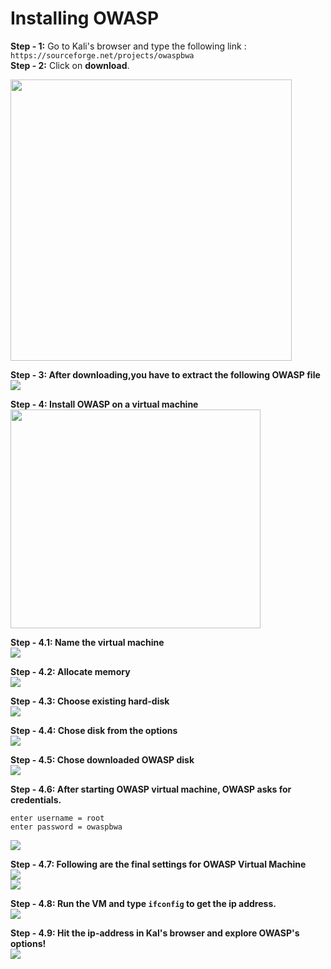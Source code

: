 # Installing OWASP

**Step - 1:** Go to Kali's browser and type the following link : `https://sourceforge.net/projects/owaspbwa`<br>
**Step - 2:** Click on **download**.

<img src="./images/01. install_owasp.png" width="450px;"></img>

**Step - 3: After downloading,you have to extract the following OWASP file** <br>
<img src="./images/02. final_downloaded_owasp_file.png" ></img>

**Step - 4: Install OWASP on a virtual machine**<br>
<img src="./images/OWASP_configuration_images/step-1_open_vm.png" height="350px" width="400px"></img><br>

**Step - 4.1: Name the virtual machine**<br>
<img src="./images/OWASP_configuration_images/step_2_name_vm.png"></img><br>

**Step - 4.2: Allocate memory**<br>
<img src="./images/OWASP_configuration_images/step_3_allocate_memory.png"></img><br>

**Step - 4.3: Choose existing hard-disk**<br>
<img src="./images/OWASP_configuration_images/step_4_chose_existing_hard_disk.png"></img><br>

**Step - 4.4: Chose disk from the options**<br>
<img src="./images/OWASP_configuration_images/step_5_chose_from_options.png"></img><br>


**Step - 4.5: Chose downloaded OWASP disk**<br>
<img src="./images/OWASP_configuration_images/step_6_click_on_first_folder.png"></img><br>

**Step - 4.6: After starting OWASP virtual machine, OWASP asks for credentials.**<br>
```
enter username = root
enter password = owaspbwa
```
<img src="./images/OWASP_configuration_images/step_7_owasp_asks_for_creds.png"></img><br>

**Step - 4.7: Following are the final settings for OWASP Virtual Machine**<br>
<img src="./images/OWASP_configuration_images/step_9_goto_settings.png"></img><br>
<img src="./images/OWASP_configuration_images/step_8_final_settings_for_owasp.png"></img><br>

**Step - 4.8:  Run the VM and type `ifconfig` to get the ip address.**<br>
<img src="./images/OWASP_configuration_images/step_10_type_ifconfig_to_get_ipaddress.png"></img><br>

**Step - 4.9: Hit the ip-address in Kal's browser and explore OWASP's options!**<br>
<img src="./images/OWASP_configuration_images/step_11_hit_ipaddress_in_browser.png"></img><br>




